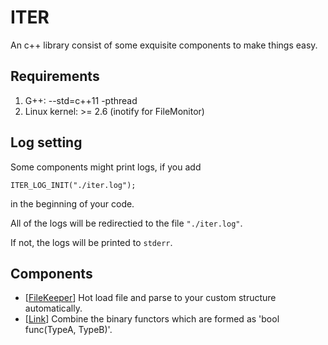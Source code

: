 # ITER #
An c++ library consist of some exquisite components to make things easy.
## Requirements ##
1. G++: --std=c++11 -pthread
2. Linux kernel: >= 2.6 (inotify for FileMonitor)

## Log setting ##
Some components might print logs, if you add
```
ITER_LOG_INIT("./iter.log");
```
in the beginning of your code.

All of the logs will be redirectied to the file ```"./iter.log"```.

If not, the logs will be printed to ```stderr```.

## Components ##
* [[FileKeeper](https://github.com/qianyl/iter/tree/master/include/iter/filekeeper)] Hot load file and parse to your custom structure automatically.
* [[Link](https://github.com/qianyl/iter/tree/master/include/iter/link)] Combine the binary functors which are formed as 'bool func(TypeA, TypeB)'.




